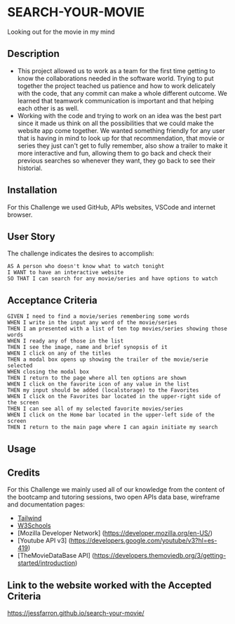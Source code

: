 # SEARCH-YOUR-MOVIE
Looking out for the movie in my mind

## Description
- This project allowed us to work as a team for the first time getting to know the collaborations needed in the software world. Trying to put together the project teached us patience and how to work delicately with the code, that any commit can make a whole different outcome. We learned that teamwork communication is important and that helping each other is as well. 
- Working with the code and trying to work on an idea was the best part since it made us think on all the possibilities that we could make the website app come together. We wanted something friendly for any user that is having in mind to look up for that recommendation, that movie or series they just can't get to fully remember, also show a trailer to make it more interactive and fun, allowing them to go back and check their previous searches so whenever they want, they go back to see their historial.

## Installation

For this Challenge we used GitHub, APIs websites, VSCode and internet browser. 

## User Story

The challenge indicates the desires to accomplish:
```
AS A person who doesn't know what to watch tonight
I WANT to have an interactive website
SO THAT I can search for any movie/series and have options to watch
```

## Acceptance Criteria

```
GIVEN I need to find a movie/series remembering some words
WHEN I write in the input any word of the movie/series
THEN I am presented with a list of ten top movies/series showing those words
WHEN I ready any of those in the list
THEN I see the image, name and brief synopsis of it
WHEN I click on any of the titles 
THEN a modal box opens up showing the trailer of the movie/serie selected
WHEN closing the modal box
THEN I return to the page where all ten options are shown
WHEN I click on the favorite icon of any value in the list
THEN my input should be added (localstorage) to the Favorites
WHEN I click on the Favorites bar located in the upper-right side of the screen
THEN I can see all of my selected favorite movies/series
WHEN I click on the Home bar located in the upper-left side of the screen
THEN I return to the main page where I can again initiate my search
```

## Usage


## Credits

For this Challenge we mainly used  all of our knowledge from the content of the bootcamp and tutoring sessions, two open APIs data base, wireframe and documentation pages:

- [Tailwind](https://tailwindcss.com/docs/installation) 
- [W3Schools](https://www.w3schools.com/howto/howto_css_modals.asp)
- [Mozilla Developer Network] (https://developer.mozilla.org/en-US/)
- [Youtube API v3] (https://developers.google.com/youtube/v3?hl=es-419)
- [TheMovieDataBase API] (https://developers.themoviedb.org/3/getting-started/introduction)


## Link to the website worked with the Accepted Criteria
https://jessfarron.github.io/search-your-movie/
